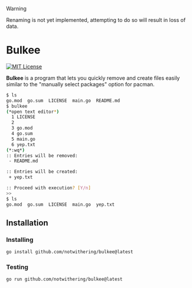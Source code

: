 > [!WARNING]
> Renaming is not yet implemented, attempting to do so will result in loss of data.

# Bulkee

[![MIT License](https://img.shields.io/badge/License-MIT-a10b31)](LICENSE)

**Bulkee** is a program that lets you quickly remove and create files easily similar to the "manually select packages" option for pacman.

```bash
$ ls
go.mod  go.sum  LICENSE  main.go  README.md
$ bulkee
(*open text editor*)
  1 LICENSE
  2
  3 go.mod
  4 go.sum
  5 main.go
  6 yep.txt
(*:wq*)
:: Entries will be removed:
 - README.md

:: Entries will be created:
 + yep.txt

:: Proceed with execution? [Y/n]
>>
$ ls
go.mod  go.sum  LICENSE  main.go  yep.txt
```

## Installation

### Installing

```bash
go install github.com/notwithering/bulkee@latest
```

### Testing

```bash
go run github.com/notwithering/bulkee@latest
```
